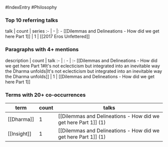 #IndexEntry #Philosophy

### Top 10 referring talks
talk | count | series
:- | - |: -
[[Dilemmas and Delineations - How did we get here Part 1]] | 1 | [[2017 Eros Unfettered]]

### Paragraphs with 4+ mentions
description | count | talk
:- | : - | :-
[[Dilemmas and Delineations - How did we get here Part 1#It's not eclecticism but integrated into an inevitable way the Dharma unfolds\|It's not eclecticism but integrated into an inevitable way the Dharma unfolds]] | 1 | [[Dilemmas and Delineations - How did we get here Part 1]]

### Terms with 20+ co-occurrences
term | count | talks
-|-|-
[[Dharma]] | 1 | <span class="counts">[[Dilemmas and Delineations - How did we get here Part 1]] (1)</span> 
[[Insight]] | 1 | <span class="counts">[[Dilemmas and Delineations - How did we get here Part 1]] (1)</span> 

